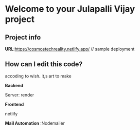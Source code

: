 # Welcome to your Julapalli  Vijay project 

## Project info

**URL**:https://cosmostechreality.netlify.app/  // sample deployment

## How can I edit this code?

accoding to wish. it,s art to make


**Backend**

  Server: render

**Frontend**

  netlify

  
**Mail Automation**
:Nodemailer

  
  


